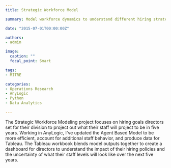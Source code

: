 ```yaml
---
title: Strategic Workforce Model

summary: Model workforce dynamics to understand different hiring strategies.

date: "2015-07-01T00:00:00Z"

authors: 
- admin

image:
  caption: ""
  focal_point: Smart

tags:
- MITRE

categories:
- Operations Research
- AnyLogic
- Python
- Data Analytics

---
```


The Strategic Workforce Modeling project focuses on hiring goals directors set for their division to project out what their staff will project to be in five years. Working in AnyLogic, I've updated the Agent Based Model to be more efficient, account for additional staff behavior, and produce data for Tableau. The Tableau workbook blends model outputs together to create a dashboard for directors to understand the impact of their hiring policies and the uncertainty of what their staff levels will look like over the next five years.